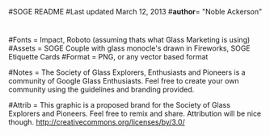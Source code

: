 #SOGE README
#Last updated March 12, 2013
#__author__= "Noble Ackerson"
#
#
#Fonts = Impact, Roboto (assuming thats what Glass Marketing is using)
#Assets = SOGE Couple with glass monocle's drawn in Fireworks, SOGE Etiquette Cards
#Format = PNG, or any vector based format

#Notes = The Society of Glass Explorers, Enthusiasts and Pioneers is a community of Google Glass Enthusiasts. Feel free to create your own community using the guidelines and branding provided.

#Attrib = This graphic is a proposed brand for the Society of Glass Explorers and Pioneers. Feel free to remix and share. Attribution will be nice though. http://creativecommons.org/licenses/by/3.0/
